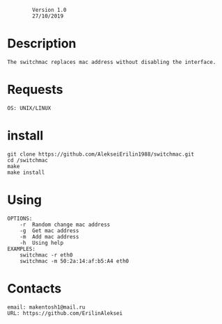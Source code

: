 

			Version 1.0 
			27/10/2019 

Description
===========

	The switchmac replaces mac address without disabling the interface.

Requests
========
	OS: UNIX/LINUX

install
=======

	git clone https://github.com/AlekseiErilin1988/switchmac.git
	cd /switchmac	
	make
	make install

Using
=====

	OPTIONS:
		-r	Random change mac address
		-g	Get mac address
		-m	Add mac address
		-h 	Using help	
	EXAMPLES:
		switchmac -r eth0
		switchmac -m 50:2a:14:af:b5:A4 eth0
	
Contacts
========

	email: makentosh1@mail.ru
	URL: https://github.com/ErilinAleksei
